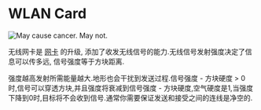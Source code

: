 # WLAN Card

![May cause cancer. May not.](oredict:oc:wlanCard)

无线网卡是 [网卡](lanCard.md) 的升级, 添加了收发无线信号的能力.无线信号发射强度决定了信息可以传多远, 信号强度等于方块距离.

强度越高发射所需能量越大.地形也会干扰到发送过程.信号强度 - 方块硬度 > 0 时,信号可以穿透方块,并且强度将衰减到信号强度 - 方块硬度,空气硬度是1,当强度下降到0时,目标将不会收到信号.通常你需要保证发送和接受之间的连线是净空的.